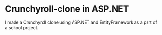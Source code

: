 # Crunchyroll-clone in ASP.NET

I made a Crunchyroll clone using ASP.NET and EntityFramework as a part of a school project.

